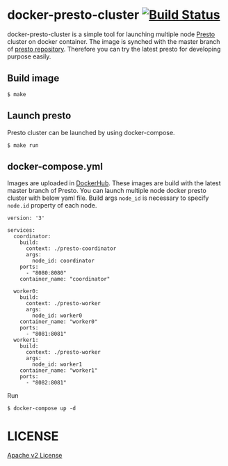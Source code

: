 # docker-presto-cluster [![Build Status](https://travis-ci.org/Lewuathe/docker-presto-cluster.svg?branch=master)](https://travis-ci.org/Lewuathe/docker-presto-cluster)

docker-presto-cluster is a simple tool for launching multiple node [Presto](https://prestosql.io/) cluster on docker container.
The image is synched with the master branch of [presto repository](https://github.com/prestosql/presto). Therefore you can try the latest presto for developing purpose easily.

## Build image

```
$ make
```

## Launch presto

Presto cluster can be launched by using docker-compose.

```
$ make run
```

## docker-compose.yml

Images are uploaded in [DockerHub](https://hub.docker.com/). These images are build with the latest master branch of Presto. You can launch multiple node docker presto cluster with below yaml file. Build args `node_id` is necessary to specify `node.id` property of each node. 

```
version: '3'

services:
  coordinator:
    build: 
      context: ./presto-coordinator
      args:
        node_id: coordinator
    ports:
      - "8080:8080"
    container_name: "coordinator"

  worker0:
    build: 
      context: ./presto-worker
      args:
        node_id: worker0
    container_name: "worker0"
    ports:
      - "8081:8081"
  worker1:
    build: 
      context: ./presto-worker
      args:
        node_id: worker1
    container_name: "worker1"
    ports:
      - "8082:8081"

```

Run

```
$ docker-compose up -d
```

# LICENSE

[Apache v2 License](https://github.com/Lewuathe/docker-presto-cluster/blob/master/LICENSE)
